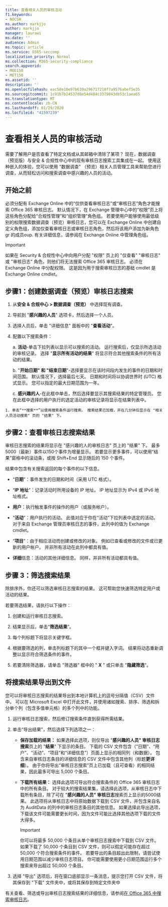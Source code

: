 ```yaml
---
title: 查看相关人员的审核活动
f1.keywords:
- NOCSH
ms.author: markjjo
author: markjjo
manager: laurawi
ms.date: ''
audience: Admin
ms.topic: article
ms.service: O365-seccomp
localization_priority: Normal
ms.collection: M365-security-compliance
search.appverid:
- MOE150
- MET150
ms.assetid: ''
description: ''
ms.openlocfilehash: eac58e10e97b639a296717210f7a9576abef5e35
ms.sourcegitcommit: 1c91b7b24537d0e54d484c3379043db53c1aea65
ms.translationtype: MT
ms.contentlocale: zh-CN
ms.lasthandoff: 01/29/2020
ms.locfileid: "41597239"
---
```

# <a name="view-the-audit-activity-of-people-of-interest"></a>查看相关人员的审核活动

需要了解用户是否查看了特定文档或从其邮箱中清除了某项？ 现在，数据调查（预览版）与安全 & 合规性中心中的现有审核日志搜索工具集成在一起。 使用这种嵌入的体验，您可以使用 "数据调查" （预览）相关人员管理工具来帮助您进行调查，从而轻松访问和搜索调查中感兴趣的人员的活动。

## <a name="before-you-begin"></a>开始之前

必须分配有 Exchange Online 中的“仅供查看审核日志”或“审核日志”角色才能搜索 Office 365 审核日志。 默认情况下，在 Exchange 管理中心中的“权限”页上将这些角色分配给“合规性管理”和“组织管理”角色组。 若要使用户能够使用最低级别的权限搜索数据调查（预览）审核日志，您可以在 Exchange Online 中创建自定义角色组，添加仅查看审核日志或审核日志角色，然后将该用户添加为新角色 gr 的成员oup. 有关详细信息，请参阅在 Exchange Online 中管理角色组。

> [!IMPORTANT]
> 如果在 Security & 合规性中心中向用户分配 "权限" 页上的 "仅查看" "审核日志" 或 "审核日志" 角色，则他们将无法搜索 Office 365 审核日志。 必须在 Exchange Online 中分配权限。 这是因为用于搜索审核日志的基础 cmdlet 是 Exchange Online cmdlet。

## <a name="step-1-create-an-data-investigations-preview-audit-log-search"></a>步骤1：创建数据调查（预览）审核日志搜索

   1. 从**安全 & 合规中心 > 数据调查（预览）** 中选择现有调查。
   
   2. 导航到 "**感兴趣的人员**" 选项卡，然后选择一个人员。
   
   3. 选择人员后，单击 "详细信息" 面板中的 "**查看活动**"。
   
   4. 配置以下搜索条件：
      
      a. **活动**-单击下拉列表以显示可以搜索的活动。 运行搜索后，仅显示所选活动的审核记录。 选择 "**显示所有活动的结果**" 将显示符合其他搜索条件的所有活动的结果。
      
      b. "**开始日期" 和 "结束日期**"-选择要显示在该时间段内发生的事件的日期和时间范围。 默认情况下，选择最后七天。 日期和时间将以协调世界时 (UTC) 格式显示。 您可以指定的最大日期范围为一年。
      
      c. **感兴趣的人**-在此框中单击，然后选择要显示其搜索结果的特定管理员。 您在此框中选择的用户执行的选定活动的审核记录将显示在结果列表中。
    
    1. 单击“**搜索**”以使用搜索条件运行搜索。 搜索结果已加载，并在几分钟后显示在 "相关人员活动搜索" 页的 "结果" 下。 

## <a name="step-2-view-the-audit-log-search-results"></a>步骤2：查看审核日志搜索结果

审核日志搜索的结果将显示在 "感兴趣的人的审核日志" 页上的 "结果" 下。 最多5000（最新）事件以150个事件为增量显示。 若要显示更多事件，可以使用“结果”窗格中的滚动条，或按 Shift+End 显示随后的 150 个事件。

结果中包含有关搜索返回的每个事件的以下信息。
- “**日期**”：事件发生的日期和时间（采用 UTC 格式）。

- “**IP 地址**”：记录活动时所用设备的 IP 地址。 IP 地址显示为 IPv4 或 IPv6 地址格式。

- **用户**：执行触发事件的操作的用户（或服务帐户）。

- “**活动**”：用户执行的活动。 此值对应于你在“活动”下拉列表中选定的活动。 对于来自 Exchange 管理员审核日志的事件，此列中的值为 Exchange cmdlet。

- “**项目**”：由于相应活动而创建或修改的对象。 例如已查看或修改的文件或已更新的用户帐户。 并非所有活动在此列中都具有值。

- **详细**信息：活动的其他详细信息。 同样，并非所有活动都具有值。

## <a name="step-3-filter-the-search-results"></a>步骤 3：筛选搜索结果

除排序外，你还可以筛选审核日志搜索的结果。 这可帮助您快速筛选特定用户或活动的结果。 

若要筛选结果，请执行以下操作：

 1. 创建和运行审核日志搜索。
  
2. 结果显示后，单击“**筛选结果**”。
 
3. 每个列标题下将显示关键字框。
  
4. 根据要筛选的列，单击列标题下的其中一个框并键入字词。 结果将动态重新调整以显示符合筛选条件的事件。
  
5. 若要清除筛选器，请单击 "筛选器" 框中的 " **X** " 或只单击 "**隐藏筛选**"。

## <a name="export-the-search-results-to-a-file"></a>将搜索结果导出到文件

您可以将审核日志搜索的结果导出到本地计算机上的逗号分隔值（CSV）文件中。 可以在 Microsoft Excel 中打开此文件，并使用诸如搜索、排序、筛选和拆分单个列（包含多值单元格）的多个列中的功能。

1. 运行审核日志搜索，然后修订搜索条件直到获得所需结果。
  
2. 单击“导出结果”，然后选择下列选项之一：

    - **保存加载的结果：** 如果选择此选项，则仅导出 "**感兴趣的人员" 审核日志搜索**页上的 "**结果**" 下显示的条目。 下载的 CSV 文件包含（“日期”、“用户”、“活动”、“项目”和“详细信息”）页面上显示的相同列（和数据）。 包含来自审核日志条目的详细信息的 CSV 文件中包含其他列（标题**更详细**）。 由于你将导出“审核日志搜索”页上已加载（且可查看）的相同结果，因此最多可导出 5,000 个条目。
        
    - **下载所有结果：** 选择此选项可导出符合搜索条件的 Office 365 审核日志中的所有条目。 对于较大的搜索结果集，请选择此选项，从审核日志中下载所有条目，除了可在 "**感兴趣的人员" 审核日志**搜索页上显示的5000结果。 此选项将从审核日志中将原始数据下载到 CSV 文件，并包含来自名为 AuditData 的列中的审核日志条目的其他信息。 如果选择此导出选项，下载该文件可能需要更长时间，因为文件可能比选择其他选项下载的文件大得多。
    
      > [!IMPORTANT]
      > 你可以将最多 50,000 个条目从单个审核日志搜索中下载到 CSV 文件。 如果下载了 50,000 个条目到 CSV 文件，则可以假定可能存在超过 50,000 个符合搜索条件的事件。 若要导出的条目超出此限制，请尝试使用日期范围以减少审核日志项目。 你可能需要使用更小日期范围运行多个搜索来导出超过 50,000 个条目。
        

3. 选择 "导出" 选项后，将在窗口底部显示一条消息，提示您打开 CSV 文件，将其保存到 "下载" 文件夹中，或将其保存到特定文件夹中

有关查看、筛选或导出审核日志搜索结果的详细信息，请参阅[在 Office 365 中搜索审核日志](search-the-audit-log-in-security-and-compliance.md)。
